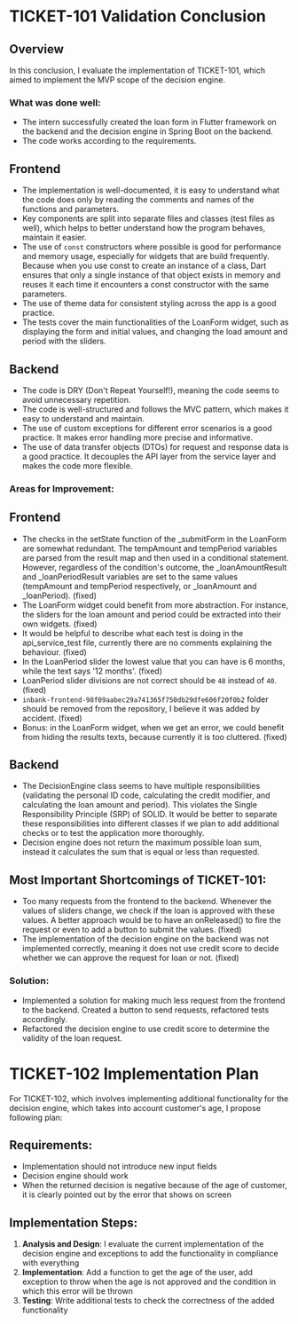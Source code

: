 # TICKET-101 Validation Conclusion

## Overview
In this conclusion, I evaluate the implementation of TICKET-101, which aimed to implement the MVP scope of the decision engine.

### What was done well:
- The intern successfully created the loan form in Flutter framework on the backend and the decision engine in Spring Boot on the backend.
- The code works according to the requirements.

## Frontend
- The implementation is well-documented, it is easy to understand what the code does only by reading the comments and names of the functions and parameters.
- Key components are split into separate files and classes (test files as well), which helps to better understand how the program behaves, maintain it easier.
- The use of `const` constructors where possible is good for performance and memory usage, especially for widgets that are build frequently. Because when you use const to create an instance of a class, Dart ensures that only a single instance of that object exists in memory and reuses it each time it encounters a const constructor with the same parameters.
- The use of theme data for consistent styling across the app is a good practice. 
- The tests cover the main functionalities of the LoanForm widget, such as displaying the form and initial values, and changing the load amount and period with the sliders.

## Backend
- The code is DRY (Don't Repeat Yourself!), meaning the code seems to avoid unnecessary repetition.
- The code is well-structured and follows the MVC pattern, which makes it easy to understand and maintain.
- The use of custom exceptions for different error scenarios is a good practice. It makes error handling more precise and informative.
- The use of data transfer objects (DTOs) for request and response data is a good practice. It decouples the API layer from the service layer and makes the code more flexible.

### Areas for Improvement:

## Frontend
- The checks in the setState function of the _submitForm in the LoanForm are somewhat redundant. The tempAmount and tempPeriod variables are parsed from the result map and then used in a conditional statement. However, regardless of the condition's outcome, the _loanAmountResult and _loanPeriodResult variables are set to the same values (tempAmount and tempPeriod respectively, or _loanAmount and _loanPeriod). (fixed)
- The LoanForm widget could benefit from more abstraction. For instance, the sliders for the loan amount and period could be extracted into their own widgets. (fixed)
- It would be helpful to describe what each test is doing in the api_service_test file, currently there are no comments explaining the behaviour. (fixed)
- In the LoanPeriod slider the lowest value that you can have is 6 months, while the text says '12 months'. (fixed)
- LoanPeriod slider divisions are not correct should be `48` instead of `40`. (fixed)
- `inbank-frontend-98f09aabec29a741365f750db29dfe606f20f0b2` folder should be removed from the repository, I believe it was added by accident. (fixed)
- Bonus: in the LoanForm widget, when we get an error, we could benefit from hiding the results texts, because currently it is too cluttered. (fixed)

## Backend
- The DecisionEngine class seems to have multiple responsibilities (validating the personal ID code, calculating the credit modifier, and calculating the loan amount and period). This violates the Single Responsibility Principle (SRP) of SOLID. It would be better to separate these responsibilities into different classes if we plan to add additional checks or to test the application more thoroughly.
- Decision engine does not return the maximum possible loan sum, instead it calculates the sum that is equal or less than requested.

## Most Important Shortcomings of TICKET-101:
- Too many requests from the frontend to the backend. Whenever the values of sliders change, we check if the loan is approved with these values. A better approach would be to have an onReleased() to fire the request or even to add a button to submit the values. (fixed)
- The implementation of the decision engine on the backend was not implemented correctly, meaning it does not use credit score to decide whether we can approve the request for loan or not. (fixed)
### Solution:
- Implemented a solution for making much less request from the frontend to the backend. Created a button to send requests, refactored tests accordingly.
- Refactored the decision engine to use credit score to determine the validity of the loan request. 

# TICKET-102 Implementation Plan
For TICKET-102, which involves implementing additional functionality for the decision engine, which takes into account customer's age, I propose following plan:

## Requirements:
- Implementation should not introduce new input fields
- Decision engine should work
- When the returned decision is negative because of the age of customer, it is clearly pointed out by the error that shows on screen

## Implementation Steps:
1. **Analysis and Design**: I evaluate the current implementation of the decision engine and exceptions to add the functionality in compliance with everything
2. **Implementation**: Add a function to get the age of the user, add exception to throw when the age is not approved and the condition in which this error will be thrown
3. **Testing**: Write additional tests to check the correctness of the added functionality 
